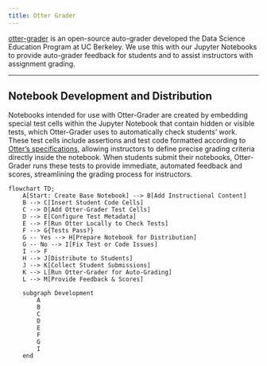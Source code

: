 ```yaml
---
title: Otter Grader
---
```


[otter-grader](https://otter-grader.readthedocs.io/) is an open-source auto-grader developed the Data Science Education Program at UC Berkeley. We use this with our Jupyter Notebooks to provide auto-grader feedback for students and to assist instructors with assignment grading.

---

## Notebook Development and Distribution
Notebooks intended for use with Otter-Grader are created by embedding special test cells within the Jupyter Notebook that contain hidden or visible tests, which Otter-Grader uses to automatically check students’ work. These test cells include assertions and test code formatted according to [Otter’s specifications](https://otter-grader.readthedocs.io/en/latest/otter_assign/notebook_format.html), allowing instructors to define precise grading criteria directly inside the notebook. When students submit their notebooks, Otter-Grader runs these tests to provide immediate, automated feedback and scores, streamlining the grading process for instructors.

```mermaid
flowchart TD;
    A[Start: Create Base Notebook] --> B[Add Instructional Content]
    B --> C[Insert Student Code Cells]
    C --> D[Add Otter-Grader Test Cells]
    D --> E[Configure Test Metadata]
    E --> F[Run Otter Locally to Check Tests]
    F --> G{Tests Pass?}
    G -- Yes --> H[Prepare Notebook for Distribution]
    G -- No --> I[Fix Test or Code Issues]
    I --> F
    H --> J[Distribute to Students]
    J --> K[Collect Student Submissions]
    K --> L[Run Otter-Grader for Auto-Grading]
    L --> M[Provide Feedback & Scores]

    subgraph Development
        A
        B
        C
        D
        E
        F
        G
        I
    end

```
